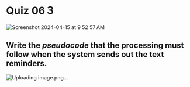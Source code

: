# Quiz 06３

<img width="max" alt="Screenshot 2024-04-15 at 9 52 57 AM" src="https://github.com/hasmhib/unit4-2024/assets/142870448/c02da828-2b2b-4286-a546-63fb3ed63450">

## Write the _pseudocode_ that the processing must follow when the system sends out the text reminders.

![Uploading image.png…]()


